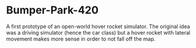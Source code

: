 # Bumper-Park-420
A first prototype of an open-world hover rocket simulator. The original idea was a driving simulator (hence the car class) but a hover rocket with lateral movement makes more sense in order to not fall off the map.
